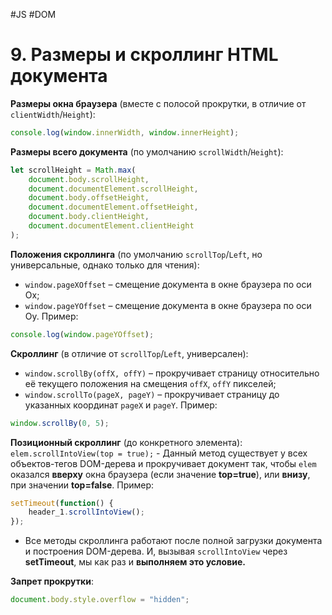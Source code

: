 #JS #DOM

# 9. Размеры и скроллинг HTML документа

**Размеры окна браузера** (вместе с полосой прокрутки, в отличие от `clientWidth`/`Height`):

```javascript
console.log(window.innerWidth, window.innerHeight);
```

**Размеры всего документа** (по умолчанию `scrollWidth`/`Height`):

```javascript
let scrollHeight = Math.max(
    document.body.scrollHeight,
    document.documentElement.scrollHeight,
    document.body.offsetHeight,
    document.documentElement.offsetHeight,
    document.body.clientHeight,
    document.documentElement.clientHeight
);
```

**Положения скроллинга** (по умолчанию `scrollTop`/`Left`, но универсальные, однако только для чтения):
- `window.pageXOffset` – смещение документа в окне браузера по оси Ox;
- `window.pageYOffset` – смещение документа в окне браузера по оси Oy.
Пример:

```javascript
console.log(window.pageYOffset);
```

**Скроллинг** (в отличие от `scrollTop`/`Left`, универсален):
- `window.scrollBy(offX, offY)` – прокручивает страницу относительно её текущего положения на смещения `offX`, `offY` пикселей;
- `window.scrollTo(pageX, pageY)` – прокручивает страницу до указанных координат `pageX` и `pageY`.
Пример:

```javascript
window.scrollBy(0, 5);
```

**Позиционный скроллинг** (до конкретного элемента):
`elem.scrollIntoView(top = true);` - Данный метод существует у всех объектов-тегов DOM-дерева и прокручивает документ так, чтобы `elem` оказался **вверху** окна браузера (если значение **top=true**), или **внизу**, при значении **top=false**.
Пример:

```javascript
setTimeout(function() {
    header_1.scrollIntoView();
});
```

- Все методы скроллинга работают после полной загрузки документа и построения DOM-дерева. И, вызывая `scrollIntoView` через **setTimeout**, мы как раз и **выполняем это условие.**

**Запрет прокрутки**:

```javascript
document.body.style.overflow = "hidden";
```
